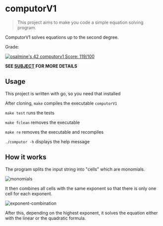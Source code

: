 # computorV1

> This project aims to make you code a simple equation solving program.

ComputorV1 solves equations up to the second degree.

Grade:

[![osalmine's 42 computorv1 Score: 119/100](https://badge42.coday.fr/api/v2/clysm3yyz5816201p4sqs880rw/project/3043747)](https://github.com/Coday-meric/badge42)

**SEE [SUBJECT](en.subject.pdf) FOR MORE DETAILS**

## Usage

This project is written with go, so you need that installed

After cloning, `make` compiles the executable `computorV1`

`make test` runs the tests

`make fclean` removes the executable

`make re` removes the executable and recompiles

`./computor -h` displays the help message

## How it works

The program splits the input string into "cells" which are monomials.

![monomials](https://user-images.githubusercontent.com/54369944/151806024-bcacb37b-f5ee-4cca-be0a-af1934292559.png)

It then combines all cells with the same exponent so that there is only one cell for each exponent.

![exponent-combination](https://user-images.githubusercontent.com/54369944/151806906-fe548ec9-3cc9-489b-bedd-ec33cde582c3.png)

After this, depending on the highest exponent, it solves the equation either with the linear or the quadratic formula.
